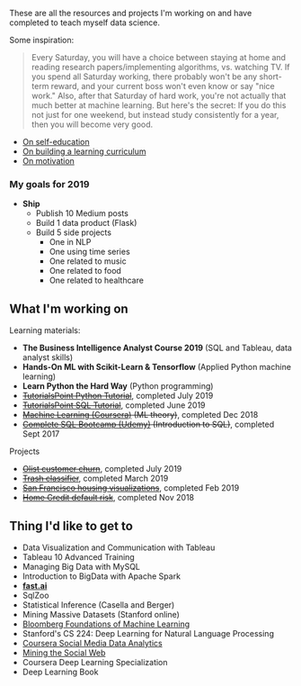 These are all the resources and projects I'm working on and have completed to teach myself data science.

Some inspiration:

> Every Saturday, you will have a choice between staying at home and reading research papers/implementing algorithms, vs. watching TV. If you spend all Saturday working, there probably won't be any short-term reward, and your current boss won't even know or say "nice work." Also, after that Saturday of hard work, you're not actually that much better at machine learning. But here's the secret: If you do this not just for one weekend, but instead study consistently for a year, then you will become very good.

* [On self-education](https://www.nateliason.com/blog/self-education)
* [On building a learning curriculum](https://medium.com/@rchang/how-i-build-learning-projects-part-i-54dbaad68961)
* [On motivation](https://www.nateliason.com/blog/motivation)

### My goals for 2019

- **Ship**
    - Publish 10 Medium posts
    - Build 1 data product (Flask)
    - Build 5 side projects
        - One in NLP
        - One using time series
        - One related to music 
        - One related to food
        - One related to healthcare

## What I'm working on

Learning materials:
- **The Business Intelligence Analyst Course 2019** (SQL and Tableau, data analyst skills)
- **Hands-On ML with Scikit-Learn & Tensorflow** (Applied Python machine learning)
- **Learn Python the Hard Way** (Python programming)
- ~~[TutorialsPoint Python Tutorial](https://www.tutorialspoint.com/python/)~~, completed July 2019
- ~~[TutorialsPoint SQL Tutorial](https://www.tutorialspoint.com/sql/)~~, completed June 2019
- ~~[Machine Learning (Coursera)](https://www.coursera.org/learn/machine-learning) (ML theory)~~, completed Dec 2018
- ~~[Complete SQL Bootcamp (Udemy)](https://www.udemy.com/the-complete-sql-bootcamp/) (Introduction to SQL)~~, completed Sept 2017

Projects
- ~~[Olist customer churn](https://github.com/collindching/Olist-Customer-Churn)~~, completed July 2019
- ~~[Trash classifier](https://github.com/collindching/Waste-Sorter)~~, completed March 2019
- ~~[San Francisco housing visualizations](https://github.com/collindching/sf_housing)~~, completed Feb 2019
- ~~[Home Credit default risk](https://www.kaggle.com/c/home-credit-default-risk)~~, completed Nov 2018

## Thing I'd like to get to

- Data Visualization and Communication with Tableau
- Tableau 10 Advanced Training
- Managing Big Data with MySQL
- Introduction to BigData with Apache Spark
- **[fast.ai](https://course.fast.ai/)** 
- SqlZoo
- Statistical Inference (Casella and Berger)
- Mining Massive Datasets (Stanford online)
- [Bloomberg Foundations of Machine Learning](https://bloomberg.github.io/foml/#home)
- Stanford's CS 224: Deep Learning for Natural Language Processing
- [Coursera Social Media Data Analytics](https://www.coursera.org/learn/social-media-data-analytics)
- [Mining the Social Web](https://www.webpages.uidaho.edu/~stevel/504/mining-the-social-web-2nd-edition.pdf)
- Coursera Deep Learning Specialization
- Deep Learning Book

